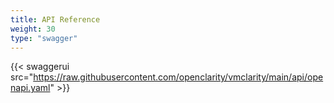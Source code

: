 ```yaml
---
title: API Reference
weight: 30
type: "swagger"
---
```


{{< swaggerui src="https://raw.githubusercontent.com/openclarity/vmclarity/main/api/openapi.yaml" >}}
